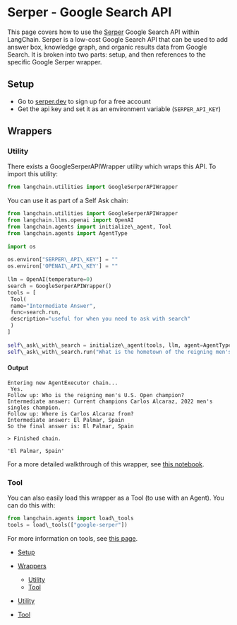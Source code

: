 # Serper - Google Search API

This page covers how to use the [Serper](https://serper.dev) Google Search API within LangChain. Serper is a low-cost Google Search API that can be used to add answer box, knowledge graph, and organic results data from Google Search.
It is broken into two parts: setup, and then references to the specific Google Serper wrapper.

## Setup[​](#setup "Direct link to Setup")

- Go to [serper.dev](https://serper.dev) to sign up for a free account
- Get the api key and set it as an environment variable (`SERPER_API_KEY`)

## Wrappers[​](#wrappers "Direct link to Wrappers")

### Utility[​](#utility "Direct link to Utility")

There exists a GoogleSerperAPIWrapper utility which wraps this API. To import this utility:

```python
from langchain.utilities import GoogleSerperAPIWrapper  

```

You can use it as part of a Self Ask chain:

```python
from langchain.utilities import GoogleSerperAPIWrapper  
from langchain.llms.openai import OpenAI  
from langchain.agents import initialize\_agent, Tool  
from langchain.agents import AgentType  
  
import os  
  
os.environ["SERPER\_API\_KEY"] = ""  
os.environ['OPENAI\_API\_KEY'] = ""  
  
llm = OpenAI(temperature=0)  
search = GoogleSerperAPIWrapper()  
tools = [  
 Tool(  
 name="Intermediate Answer",  
 func=search.run,  
 description="useful for when you need to ask with search"  
 )  
]  
  
self\_ask\_with\_search = initialize\_agent(tools, llm, agent=AgentType.SELF\_ASK\_WITH\_SEARCH, verbose=True)  
self\_ask\_with\_search.run("What is the hometown of the reigning men's U.S. Open champion?")  

```

#### Output[​](#output "Direct link to Output")

```text
Entering new AgentExecutor chain...  
 Yes.  
Follow up: Who is the reigning men's U.S. Open champion?  
Intermediate answer: Current champions Carlos Alcaraz, 2022 men's singles champion.  
Follow up: Where is Carlos Alcaraz from?  
Intermediate answer: El Palmar, Spain  
So the final answer is: El Palmar, Spain  
  
> Finished chain.  
  
'El Palmar, Spain'  

```

For a more detailed walkthrough of this wrapper, see [this notebook](/docs/integrations/tools/google_serper.html).

### Tool[​](#tool "Direct link to Tool")

You can also easily load this wrapper as a Tool (to use with an Agent).
You can do this with:

```python
from langchain.agents import load\_tools  
tools = load\_tools(["google-serper"])  

```

For more information on tools, see [this page](/docs/modules/agents/tools/).

- [Setup](#setup)

- [Wrappers](#wrappers)

  - [Utility](#utility)
  - [Tool](#tool)

- [Utility](#utility)

- [Tool](#tool)
